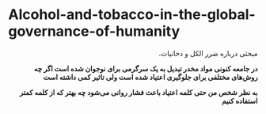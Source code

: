 # Alcohol-and-tobacco-in-the-global-governance-of-humanity

<div dir=rtl>

مبحثی درباره ضرر  الکل و دخانیات.




**در جامعه کنونی مواد مخدر تبدیل به یک سرگرمی برای نوجوان شده است اگر چه روش‌های مختلفی برای جلوگیری اعتیاد شده است ولی تاثیر کمی داشته است**

**به نظر شخص من حتی کلمه اعتیاد باعث فشار روانی می‌شود چه بهتر که از کلمه کمتر استفاده کنیم**
